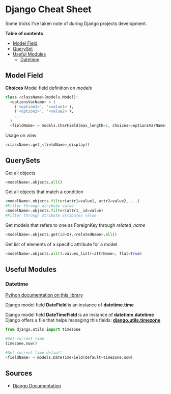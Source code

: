 # Django Cheat Sheet

Some tricks I've taken note of during Django projects development.

**Table of contents**
- [Model Field](#Model_Field) 
- [QuerySet](#QuerySets) 
- [Useful Modules](#Useful_Modules)
    - [Datetime](#Datetime)

## Model Field
**Choices**
Model field definition on *models*
```Python
class <className>(models.Model):
  <optionsVarName> = (
    ('<option1>', '<value1>'),
    ('<option2>', '<value2>'),
    ...
  )
  <fieldName> = models.CharField(max_length=1, choices=<optionsVarName>)
```
Usage on *view*
```Python
<className>.get_<fieldName>_display()
```


## QuerySets

Get all objects
```Python
<modelName>.objects.all()
```

Get all objects that match a condition
```Python
<modelName>.objects.filter(attr1=value1, attr2=value2, ...)
#Filter through atribute value
<modelName>.objects.filter(attr1__id=value)
#Filter through atribute atributes value
```

Get models that refers to one as ForeignKey through *related_name*
```Python
<modelName>.objects.get(id=X).<relatedName>.all()
```


Get list of elements of a specific attribute for a model 
```Python
<modelName>.objects.all().values_list(<attrName>, flat=True)
```

## Useful Modules

### Datetime
[Python documentation on this library](https://docs.python.org/3/library/datetime.html) 

Django model field **DateField** is an instance of **datetime.time** 


Django model field **DateTimeField** is an instance of **datetime.datetime**
Django offers a file that helps managing this fields: [**django.utils.timezone** ](https://docs.djangoproject.com/en/2.2/_modules/django/utils/timezone/)
```Python
from django.utils import timezone

#Get current time
timezone.now()

#Set current time default
<fieldName> = models.DateTimeField(default=timezone.now)
```


## Sources

- [Django Documentation](https://docs.djangoproject.com/en/3.0/)